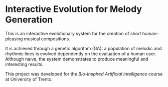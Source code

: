 # Interactive Evolution for Melody Generation

This is an interactive evolutionary system for the creation
of short human-pleasing musical compositions. 

It is achieved through a genetic algorithm (GA): a
population of melodic and rhythmic lines is evolved dependently
on the evaluation of a human user. Although naıve, the system
demonstrates to produce meaningful and interesting results.

This project was developed for the *Bio-Inspired Artificial Intelligence* course at University of Trento.
